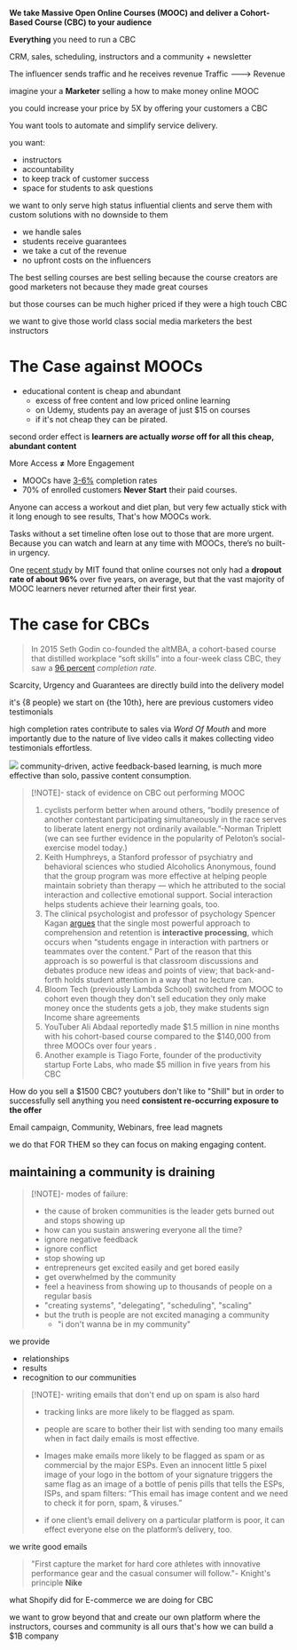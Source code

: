 **We take Massive Open Online Courses (MOOC) and deliver a Cohort-Based Course (CBC) to your audience**

**Everything** you need to run a CBC

CRM, sales, scheduling, instructors and a community + newsletter 

The influencer sends traffic and he receives revenue
Traffic  --->  Revenue

imagine your a **Marketer** selling a how to make money online MOOC

you could increase your price by 5X by offering your customers a CBC

You want tools to automate and simplify service delivery.

you want:
- instructors
- accountability
- to keep track of customer success
- space for students to ask questions


we want to only serve high status influential clients and serve them with custom solutions with no downside to them

- we handle sales
- students receive guarantees
- we take a cut of the revenue
- no upfront costs on the influencers

The best selling courses are best selling because the course creators are good marketers not because they made great courses

but those courses can be much higher priced if they were a high touch CBC

we want to give those world class social media marketers the best instructors




# The Case against MOOCs
- educational content is cheap and abundant
	- excess of free content and low priced online learning
	- on Udemy, students pay an average of just $15 on courses
	- if it's not cheap they can be pirated.

second order effect is **learners are actually _worse_ off for all this cheap, abundant content** 

More Access **≠** More Engagement

- MOOCs have [3-6%](https://www.researchgate.net/publication/330316898_The_MOOC_pivot) completion rates
- 70% of enrolled customers **Never Start** their paid courses.

Anyone can access a workout and diet plan, but very few actually stick with it long enough to see results, That's how MOOCs work.

Tasks without a set timeline often lose out to those that are more urgent. Because you can watch and learn at any time with MOOCs, there’s no built-in urgency.

One [recent study](https://www.researchgate.net/publication/330316898_The_MOOC_pivot) by MIT found that online courses not only had a **dropout rate of about 96%** over five years, on average, but that the vast majority of MOOC learners never returned after their first year.
# The case for CBCs

>In 2015 Seth Godin co-founded the altMBA, a cohort-based course that distilled workplace “soft skills” into a four-week class CBC, they saw a [96 percent](https://medium.com/behavior-design/how-to-design-an-online-course-with-a-96-completion-rate-180678117a85) _completion rate_.

Scarcity, Urgency and Guarantees are directly build into the delivery model

it's {8 people} we start on {the 10th}, here are previous customers video testimonials

high completion rates contribute to sales via _Word Of Mouth_ and more importantly due to the nature of live video calls it makes collecting video testimonials effortless.

![](https://future.com/wp-content/uploads/2021/06/Kao_Cohort-Based_Courses_MOOCs_vs_CBC.jpg)
community-driven, active feedback-based learning, is much more effective than solo, passive content consumption.

 > [!NOTE]- stack of evidence on CBC out performing MOOC
 > 1. cyclists perform better when around others, “bodily presence of another contestant participating simultaneously in the race serves to liberate latent energy not ordinarily available.”-Norman Triplett
 (we can see further evidence in the popularity of Peloton’s social-exercise model today.)
 > 2. Keith Humphreys, a Stanford professor of psychiatry and behavioral sciences who studied Alcoholics Anonymous, found that the group program was more effective at helping people maintain sobriety than therapy — which he attributed to the social interaction and collective emotional support. Social interaction helps students achieve their learning goals, too.
 > 3. The clinical psychologist and professor of psychology Spencer Kagan [argues](https://www.amazon.ca/Kagan-Cooperative-Learning-Grades-450pp/dp/1879097109) that the single most powerful approach to comprehension and retention is **interactive processing**, which occurs when “students engage in interaction with partners or teammates over the content.” Part of the reason that this approach is so powerful is that classroom discussions and debates produce new ideas and points of view; that back-and-forth holds student attention in a way that no lecture can.
 > 4. Bloom Tech (previously Lambda School) switched from MOOC to cohort even though they don't sell education they only make money once the students gets a job, they make students sign Income share agreements
 > 5. YouTuber Ali Abdaal reportedly made $1.5 million in nine months with his cohort-based course compared to the $140,000 from three MOOCs over four years . 
 > 6. Another example is Tiago Forte, founder of the productivity startup Forte Labs, who made $5 million in five years from his CBC

How do you sell a $1500 CBC?
youtubers don't like to "Shill" but in order to successfully sell anything you need **consistent re-occurring exposure to the offer**

Email campaign, Community, Webinars, free lead magnets

we do that FOR THEM so they can focus on making engaging content.

## maintaining a community is draining 
> [!NOTE]- modes of failure:
>- the cause of broken communities is the leader gets burned out and stops showing up
>- how can you sustain answering everyone all the time?
>- ignore negative feedback
>- ignore conflict
>- stop showing up
>- entrepreneurs get excited easily and get bored easily
>- get overwhelmed by the community
>- feel a heaviness from showing up to thousands of people on a regular basis
>- "creating systems", "delegating", "scheduling", "scaling"
>- but the truth is people are not excited managing a community
>	- "i don't wanna be in my community"

we provide
- relationships
- results
- recognition
to our communities

> [!NOTE]- writing emails that don't end up on spam is also hard 
>- tracking links are more likely to be flagged as spam.
>- people are scare to bother their list with sending too many emails when in fact daily emails is most effective.
>- Images make emails more likely to be flagged as spam or as commercial by the major ESPs. Even an innocent little 5 pixel image of your logo in the bottom of your signature triggers the same flag as an image of a bottle of penis pills that tells the ESPs, ISPs, and spam filters:
> “This email has image content and we need to check it for porn, spam, & viruses.”
>
>- if one client’s email delivery on a particular platform is poor, it can effect everyone else on the platform’s delivery, too.

we write good emails

> "First capture the market for hard core athletes with innovative performance gear and the casual consumer will follow."- Knight's principle **Nike**

what Shopify did for E-commerce we are doing for CBC

we want to grow beyond that and create our own platform where the instructors, courses and community is all ours that's how we can build a $1B company
